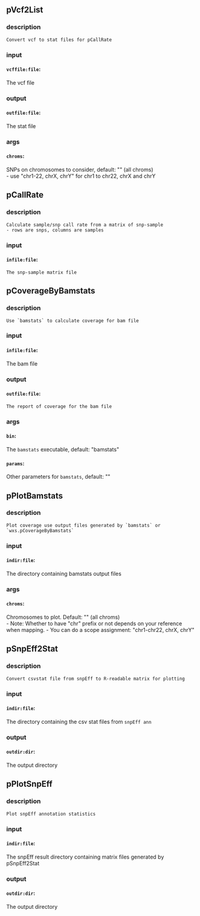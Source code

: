 
## pVcf2List

### description
	Convert vcf to stat files for pCallRate

### input
#### `vcffile:file`:
 The vcf file  

### output
#### `outfile:file`:
 The stat file  

### args
#### `chroms`:
 SNPs on chromosomes to consider, default: "" (all chroms)  
	- use "chr1-22, chrX, chrY" for chr1 to chr22, chrX and chrY

## pCallRate

### description
	Calculate sample/snp call rate from a matrix of snp-sample
	- rows are snps, columns are samples

### input
#### `infile:file`:
    The snp-sample matrix file  

## pCoverageByBamstats

### description
	Use `bamstats` to calculate coverage for bam file

### input
#### `infile:file`:
  The bam file  

### output
#### `outfile:file`:
    The report of coverage for the bam file  

### args
#### `bin`:
 The `bamstats` executable, default: "bamstats"  
#### `params`:
 Other parameters for `bamstats`, default: ""  

## pPlotBamstats

### description
	Plot coverage use output files generated by `bamstats` or `wxs.pCoverageByBamstats`

### input
#### `indir:file`:
 The directory containing bamstats output files  

### args
#### `chroms`:
 Chromosomes to plot. Default: "" (all chroms)  
	- Note: Whether to have "chr" prefix or not depends on your reference when mapping.
	- You can do a scope assignment: "chr1-chr22, chrX, chrY"

## pSnpEff2Stat

### description
	Convert csvstat file from snpEff to R-readable matrix for plotting

### input
#### `indir:file`:
 The directory containing the csv stat files from `snpEff ann`  

### output
#### `outdir:dir`:
 The output directory  

## pPlotSnpEff

### description
	Plot snpEff annotation statistics

### input
#### `indir:file`:
 The snpEff result directory containing matrix files generated by pSnpEff2Stat  

### output
#### `outdir:dir`:
 The output directory  
